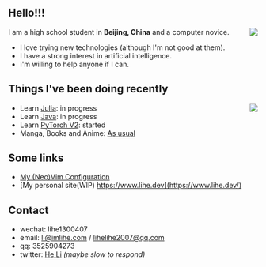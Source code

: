 ## Hello!!!
<!-- ### Stats -->
<a href="#"><img align="right" src="https://github-readme-stats.vercel.app/api?username=lihe07&count_private=true&show_icons=true&theme=radical"></img></a>

I am a high school student in **Beijing, China** and a computer novice.

- I love trying new technologies (although I'm not good at them).
- I have a strong interest in artificial intelligence.
- I'm willing to help anyone if I can.




## Things I've been doing recently
<a href="#"><img align="right" src="https://github-readme-stats.vercel.app/api/top-langs/?username=lihe07&theme=radical&layout=compact"></img></a>


- Learn [Julia](https://julialang.org/): in progress
- Learn [Java](https://www.java.com/): in progress
- Learn [PyTorch V2](https://pytorch.org/): started
- Manga, Books and Anime: [As usual](https://github.com/lihe07/ac-list)


## Some links

- [My (Neo)Vim Configuration](https://github.com/lihe07/lihe07/blob/main/init.vim) 
- [My personal site(WIP) https://www.lihe.dev](https://www.lihe.dev/)



## Contact

- wechat: lihe1300407
- email:  li@imlihe.com / lihelihe2007@qq.com
- qq: 3525904273
- twitter: [He Li](https://twitter.com/HeLi07784212) *(maybe slow to respond)*
